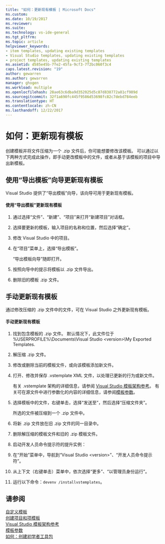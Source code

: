 ```yaml
---
title: "如何：更新现有模板 | Microsoft Docs"
ms.custom: 
ms.date: 10/19/2017
ms.reviewer: 
ms.suite: 
ms.technology: vs-ide-general
ms.tgt_pltfrm: 
ms.topic: article
helpviewer_keywords:
- item templates, updating existing templates
- Visual Studio templates, updating existing templates
- project templates, updating existing templates
ms.assetid: d585e45b-7fe2-45fa-9cf3-7f2bc060f3c4
caps.latest.revision: "19"
author: gewarren
ms.author: gewarren
manager: ghogen
ms.workload: multiple
ms.openlocfilehash: 28ae63c6dba9d352025d5c87d838772a81cf989d
ms.sourcegitcommit: 32f1a690fc445f9586d53698fc82c7debd784eeb
ms.translationtype: HT
ms.contentlocale: zh-CN
ms.lasthandoff: 12/22/2017
---
```

# <a name="how-to-update-existing-templates"></a>如何：更新现有模板
创建模板并将文件压缩为一个 .zip 文件后，你可能想要修改该模板。 可以通过以下两种方式完成此操作，即手动更改模板中的文件，或者从基于该模板的项目中导出新模板。  
  
## <a name="using-the-export-template-wizard-to-update-an-existing-template"></a>使用“导出模板”向导更新现有模板  
Visual Studio 提供了“导出模板”向导，该向导可用于更新现有模板。  
  
#### <a name="to-use-export-template-to-update-an-existing-template"></a>使用“导出模板”更新现有模板  
  
1.  通过选择“文件”、“新建”、“项目”来打开“新建项目”对话框。  
  
2.  选择要更新的模板，输入项目的名称和位置，然后选择“确定”。  
  
3.  修改 Visual Studio 中的项目。  
  
4.  在“项目”菜单上，选择“导出模板”。  

    “导出模板向导”随即打开。  

5.  按照向导中的提示将模板以 .zip 文件导出。  

6.  删除旧的模板 .zip 文件。  
  
## <a name="manually-updating-an-existing-template"></a>手动更新现有模板  
通过修改压缩的 .zip 文件中的文件，可在 Visual Studio 之外更新现有模板。  
  
#### <a name="to-manually-update-an-existing-template"></a>手动更新现有模板  
  
1.  找到包含模板的 .zip 文件。 默认情况下，此文件位于 %USERPROFILE%\Documents\Visual Studio \<version\>\My Exported Templates\.  
  
2.  解压缩 .zip 文件。  
  
3.  修改或删除当前的模板文件，或向该模板添加新文件。  
  
4.  打开、修改并保存 .vstemplate XML 文件，以处理已更新的行为或新文件。  

    有关 .vstemplate 架构的详细信息，请参阅 [Visual Studio 模板架构参考](../extensibility/visual-studio-template-schema-reference.md)。 有关可在源文件中进行参数化的内容的详细信息，请参阅[模板参数](../ide/template-parameters.md)。  
  
5.  选择模板中的文件，右键单击，选择“发送至”，然后选择“压缩文件夹”。  

    所选的文件被压缩到一个 .zip 文件中。  
  
6.  将新 .zip 文件放在旧 .zip 文件的同一目录中。  
  
7.  删除解压缩的模板文件和旧的 .zip 模板文件。  
  
8.  启动开发人员命令提示符的提升实例：  

  1. 在“开始”菜单中，导航到“Visual Studio \<version\>”、“开发人员命令提示符”。  

  2. 从上下文（右键单击）菜单中，依次选择“更多”、“以管理员身份运行”。  
  
9. 运行以下命令：`devenv /installvstemplates`。  
  
## <a name="see-also"></a>请参阅  
[自定义模板](../ide/customizing-project-and-item-templates.md)   
[创建项目和项模板](../ide/creating-project-and-item-templates.md)   
[Visual Studio 模板架构参考](../extensibility/visual-studio-template-schema-reference.md)   
[模板参数](../ide/template-parameters.md)   
[如何：创建初学者工具包](../ide/how-to-create-starter-kits.md)